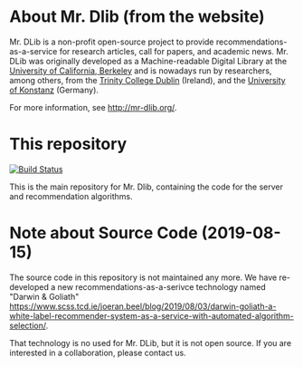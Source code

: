 # About Mr. Dlib (from the website)

Mr. DLib is a non-profit open-source project to provide recommendations-as-a-service for research articles, call for papers, and academic news. Mr. DLib was originally developed as a Machine-readable Digital Library at the [University of California, Berkeley](http://www.berkeley.edu/) and is nowadays run by researchers, among others, from the [Trinity College Dublin](http://www.tcd.ie/) (Ireland), and the [University of Konstanz](https://www.uni-konstanz.de/en/) (Germany).

For more information, see <http://mr-dlib.org/>.

# This repository

[![Build Status](https://api-dev.mr-dlib.org/jenkins/buildStatus/icon?job=mdl-server/dev)](https://api-dev.mr-dlib.org/jenkins/job/mdl-server/job/dev)

This is the main repository for Mr. Dlib, containing the code for the server and recommendation algorithms.

# Note about Source Code (2019-08-15)

The source code in this repository is not maintained any more. We have re-developed a new recommendations-as-a-serivce technology named "Darwin & Goliath" https://www.scss.tcd.ie/joeran.beel/blog/2019/08/03/darwin-goliath-a-white-label-recommender-system-as-a-service-with-automated-algorithm-selection/. 

That technology is no used for Mr. DLib, but it is not open source. If you are interested in a collaboration, please contact us. 
